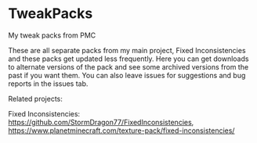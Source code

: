 # TweakPacks
My tweak packs from PMC

These are all separate packs from my main project, Fixed Inconsistencies and these packs get updated less frequently. Here you can get downloads to alternate versions of the pack and see some archived versions from the past if you want them. You can also leave issues for suggestions and bug reports in the issues tab.

Related projects: 

  Fixed Inconsistencies: https://github.com/StormDragon77/FixedInconsistencies, https://www.planetminecraft.com/texture-pack/fixed-inconsistencies/
